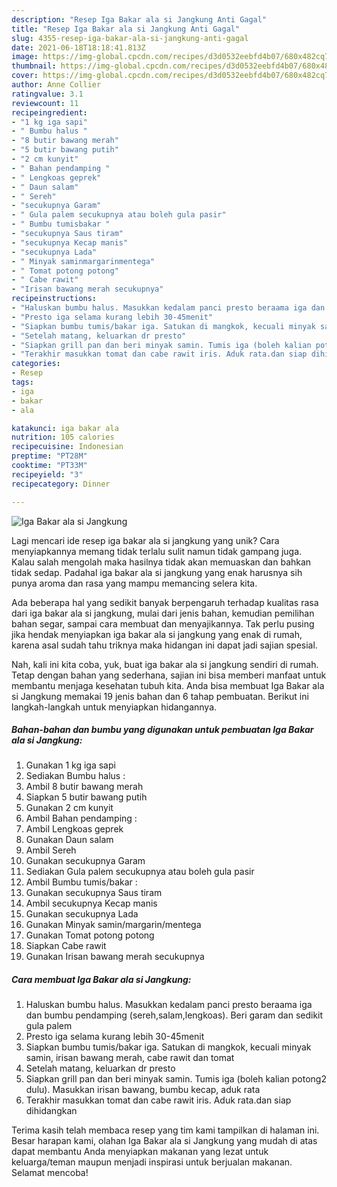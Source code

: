 ```yaml
---
description: "Resep Iga Bakar ala si Jangkung Anti Gagal"
title: "Resep Iga Bakar ala si Jangkung Anti Gagal"
slug: 4355-resep-iga-bakar-ala-si-jangkung-anti-gagal
date: 2021-06-18T18:18:41.813Z
image: https://img-global.cpcdn.com/recipes/d3d0532eebfd4b07/680x482cq70/iga-bakar-ala-si-jangkung-foto-resep-utama.jpg
thumbnail: https://img-global.cpcdn.com/recipes/d3d0532eebfd4b07/680x482cq70/iga-bakar-ala-si-jangkung-foto-resep-utama.jpg
cover: https://img-global.cpcdn.com/recipes/d3d0532eebfd4b07/680x482cq70/iga-bakar-ala-si-jangkung-foto-resep-utama.jpg
author: Anne Collier
ratingvalue: 3.1
reviewcount: 11
recipeingredient:
- "1 kg iga sapi"
- " Bumbu halus "
- "8 butir bawang merah"
- "5 butir bawang putih"
- "2 cm kunyit"
- " Bahan pendamping "
- " Lengkoas geprek"
- " Daun salam"
- " Sereh"
- "secukupnya Garam"
- " Gula palem secukupnya atau boleh gula pasir"
- " Bumbu tumisbakar "
- "secukupnya Saus tiram"
- "secukupnya Kecap manis"
- "secukupnya Lada"
- " Minyak saminmargarinmentega"
- " Tomat potong potong"
- " Cabe rawit"
- "Irisan bawang merah secukupnya"
recipeinstructions:
- "Haluskan bumbu halus. Masukkan kedalam panci presto beraama iga dan bumbu pendamping (sereh,salam,lengkoas). Beri garam dan sedikit gula palem"
- "Presto iga selama kurang lebih 30-45menit"
- "Siapkan bumbu tumis/bakar iga. Satukan di mangkok, kecuali minyak samin, irisan bawang merah, cabe rawit dan tomat"
- "Setelah matang, keluarkan dr presto"
- "Siapkan grill pan dan beri minyak samin. Tumis iga (boleh kalian potong2 dulu). Masukkan irisan bawang, bumbu kecap, aduk rata"
- "Terakhir masukkan tomat dan cabe rawit iris. Aduk rata.dan siap dihidangkan"
categories:
- Resep
tags:
- iga
- bakar
- ala

katakunci: iga bakar ala 
nutrition: 105 calories
recipecuisine: Indonesian
preptime: "PT28M"
cooktime: "PT33M"
recipeyield: "3"
recipecategory: Dinner

---
```



![Iga Bakar ala si Jangkung](https://img-global.cpcdn.com/recipes/d3d0532eebfd4b07/680x482cq70/iga-bakar-ala-si-jangkung-foto-resep-utama.jpg)

Lagi mencari ide resep iga bakar ala si jangkung yang unik? Cara menyiapkannya memang tidak terlalu sulit namun tidak gampang juga. Kalau salah mengolah maka hasilnya tidak akan memuaskan dan bahkan tidak sedap. Padahal iga bakar ala si jangkung yang enak harusnya sih punya aroma dan rasa yang mampu memancing selera kita.

Ada beberapa hal yang sedikit banyak berpengaruh terhadap kualitas rasa dari iga bakar ala si jangkung, mulai dari jenis bahan, kemudian pemilihan bahan segar, sampai cara membuat dan menyajikannya. Tak perlu pusing jika hendak menyiapkan iga bakar ala si jangkung yang enak di rumah, karena asal sudah tahu triknya maka hidangan ini dapat jadi sajian spesial.




Nah, kali ini kita coba, yuk, buat iga bakar ala si jangkung sendiri di rumah. Tetap dengan bahan yang sederhana, sajian ini bisa memberi manfaat untuk membantu menjaga kesehatan tubuh kita. Anda bisa membuat Iga Bakar ala si Jangkung memakai 19 jenis bahan dan 6 tahap pembuatan. Berikut ini langkah-langkah untuk menyiapkan hidangannya.

<!--inarticleads1-->

##### Bahan-bahan dan bumbu yang digunakan untuk pembuatan Iga Bakar ala si Jangkung:

1. Gunakan 1 kg iga sapi
1. Sediakan  Bumbu halus :
1. Ambil 8 butir bawang merah
1. Siapkan 5 butir bawang putih
1. Gunakan 2 cm kunyit
1. Ambil  Bahan pendamping :
1. Ambil  Lengkoas geprek
1. Gunakan  Daun salam
1. Ambil  Sereh
1. Gunakan secukupnya Garam
1. Sediakan  Gula palem secukupnya atau boleh gula pasir
1. Ambil  Bumbu tumis/bakar :
1. Gunakan secukupnya Saus tiram
1. Ambil secukupnya Kecap manis
1. Gunakan secukupnya Lada
1. Gunakan  Minyak samin/margarin/mentega
1. Gunakan  Tomat potong potong
1. Siapkan  Cabe rawit
1. Gunakan Irisan bawang merah secukupnya




<!--inarticleads2-->

##### Cara membuat Iga Bakar ala si Jangkung:

1. Haluskan bumbu halus. Masukkan kedalam panci presto beraama iga dan bumbu pendamping (sereh,salam,lengkoas). Beri garam dan sedikit gula palem
1. Presto iga selama kurang lebih 30-45menit
1. Siapkan bumbu tumis/bakar iga. Satukan di mangkok, kecuali minyak samin, irisan bawang merah, cabe rawit dan tomat
1. Setelah matang, keluarkan dr presto
1. Siapkan grill pan dan beri minyak samin. Tumis iga (boleh kalian potong2 dulu). Masukkan irisan bawang, bumbu kecap, aduk rata
1. Terakhir masukkan tomat dan cabe rawit iris. Aduk rata.dan siap dihidangkan




Terima kasih telah membaca resep yang tim kami tampilkan di halaman ini. Besar harapan kami, olahan Iga Bakar ala si Jangkung yang mudah di atas dapat membantu Anda menyiapkan makanan yang lezat untuk keluarga/teman maupun menjadi inspirasi untuk berjualan makanan. Selamat mencoba!
